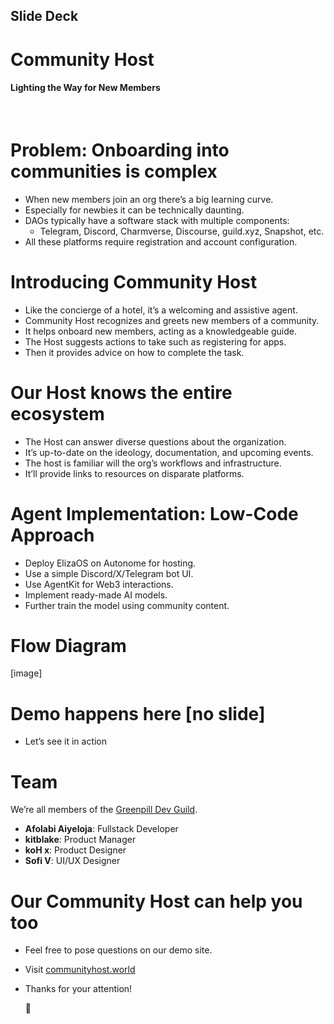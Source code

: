 ## Slide Deck

# Community Host
#### Lighting the Way for New Members
&nbsp;

# Problem: Onboarding into communities is complex
- When new members join an org there’s a big learning curve.
- Especially for newbies it can be technically daunting.
- DAOs typically have a software stack with multiple components:
  - Telegram, Discord, Charmverse, Discourse, guild.xyz, Snapshot, etc.
- All these platforms require registration and account configuration.

# Introducing Community Host
- Like the concierge of a hotel, it’s a welcoming and assistive agent.
- Community Host recognizes and greets new members of a community.
- It helps onboard new members, acting as a knowledgeable guide.
- The Host suggests actions to take such as registering for apps.
- Then it provides advice on how to complete the task.

# Our Host knows the entire ecosystem
- The Host can answer diverse questions about the organization.
- It’s up-to-date on the ideology, documentation, and upcoming events.
- The host is familiar will the org’s workflows and infrastructure.
- It’ll provide links to resources on disparate platforms.

# Agent Implementation: Low-Code Approach
- Deploy ElizaOS on Autonome for hosting.
- Use a simple Discord/X/Telegram bot UI.
- Use AgentKit for Web3 interactions.
- Implement ready-made AI models.
- Further train the model using community content.

<!--# Infrastructure and Hosting
- Deploying on Base.
- Base has strong dev tooling that simplifies blockchain + AI integrations.
- Using Base templates & AgentKit instead of custom blockchain contracts.
- Focus on chatbot & UX, not smart contract dev.
- Deploy to a simple web UI to meet criteria.-->

# Flow Diagram
[image]

# Demo happens here [no slide]
- Let’s see it in action

# Team
We’re all members of the [Greenpill Dev Guild](https://t.me/gp_dev_guild/1).
- **Afolabi Aiyeloja**: Fullstack Developer
- **kitblake**: Product Manager
- **koH x**: Product Designer
- **Sofi V**: UI/UX Designer

# Our Community Host can help you too
- Feel free to pose questions on our demo site.
- Visit [communityhost.world](communityhost.world)
- Thanks for your attention!

   :pray:
